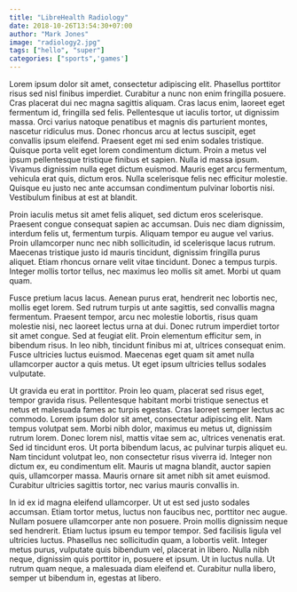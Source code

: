 ```yaml
---
title: "LibreHealth Radiology"
date: 2018-10-26T13:54:30+07:00
author: "Mark Jones"
image: "radiology2.jpg"
tags: ["hello", "super"]
categories: ["sports",'games']
---
```



Lorem ipsum dolor sit amet, consectetur adipiscing elit. Phasellus porttitor risus sed nisl finibus imperdiet. Curabitur a nunc non enim fringilla posuere. Cras placerat dui nec magna sagittis aliquam. Cras lacus enim, laoreet eget fermentum id, fringilla sed felis. Pellentesque ut iaculis tortor, ut dignissim massa. Orci varius natoque penatibus et magnis dis parturient montes, nascetur ridiculus mus. Donec rhoncus arcu at lectus suscipit, eget convallis ipsum eleifend. Praesent eget mi sed enim sodales tristique. Quisque porta velit eget lorem condimentum dictum. Proin a metus vel ipsum pellentesque tristique finibus et sapien. Nulla id massa ipsum. Vivamus dignissim nulla eget dictum euismod. Mauris eget arcu fermentum, vehicula erat quis, dictum eros. Nulla scelerisque felis nec efficitur molestie. Quisque eu justo nec ante accumsan condimentum pulvinar lobortis nisi. Vestibulum finibus at est at blandit.

Proin iaculis metus sit amet felis aliquet, sed dictum eros scelerisque. Praesent congue consequat sapien ac accumsan. Duis nec diam dignissim, interdum felis ut, fermentum turpis. Aliquam tempor eu augue vel varius. Proin ullamcorper nunc nec nibh sollicitudin, id scelerisque lacus rutrum. Maecenas tristique justo id mauris tincidunt, dignissim fringilla purus aliquet. Etiam rhoncus ornare velit vitae tincidunt. Donec a tempus turpis. Integer mollis tortor tellus, nec maximus leo mollis sit amet. Morbi ut quam quam.

Fusce pretium lacus lacus. Aenean purus erat, hendrerit nec lobortis nec, mollis eget lorem. Sed rutrum turpis ut ante sagittis, sed convallis magna fermentum. Praesent tempor, arcu nec molestie lobortis, risus quam molestie nisi, nec laoreet lectus urna at dui. Donec rutrum imperdiet tortor sit amet congue. Sed at feugiat elit. Proin elementum efficitur sem, in bibendum risus. In leo nibh, tincidunt finibus mi at, ultrices consequat enim. Fusce ultricies luctus euismod. Maecenas eget quam sit amet nulla ullamcorper auctor a quis metus. Ut eget ipsum ultricies tellus sodales vulputate.

Ut gravida eu erat in porttitor. Proin leo quam, placerat sed risus eget, tempor gravida risus. Pellentesque habitant morbi tristique senectus et netus et malesuada fames ac turpis egestas. Cras laoreet semper lectus ac commodo. Lorem ipsum dolor sit amet, consectetur adipiscing elit. Nam tempus volutpat sem. Morbi nibh dolor, maximus eu metus ut, dignissim rutrum lorem. Donec lorem nisl, mattis vitae sem ac, ultrices venenatis erat. Sed id tincidunt eros. Ut porta bibendum lacus, ac pulvinar turpis aliquet eu. Nam tincidunt volutpat leo, non consectetur risus viverra id. Integer non dictum ex, eu condimentum elit. Mauris ut magna blandit, auctor sapien quis, ullamcorper massa. Mauris ornare sit amet nibh sit amet euismod. Curabitur ultricies sagittis tortor, nec varius mauris convallis in.

In id ex id magna eleifend ullamcorper. Ut ut est sed justo sodales accumsan. Etiam tortor metus, luctus non faucibus nec, porttitor nec augue. Nullam posuere ullamcorper ante non posuere. Proin mollis dignissim neque sed hendrerit. Etiam luctus ipsum eu tempor tempor. Sed facilisis ligula vel ultricies luctus. Phasellus nec sollicitudin quam, a lobortis velit. Integer metus purus, vulputate quis bibendum vel, placerat in libero. Nulla nibh neque, dignissim quis porttitor in, posuere et ipsum. Ut in luctus nulla. Ut rutrum quam neque, a malesuada diam eleifend et. Curabitur nulla libero, semper ut bibendum in, egestas at libero.

